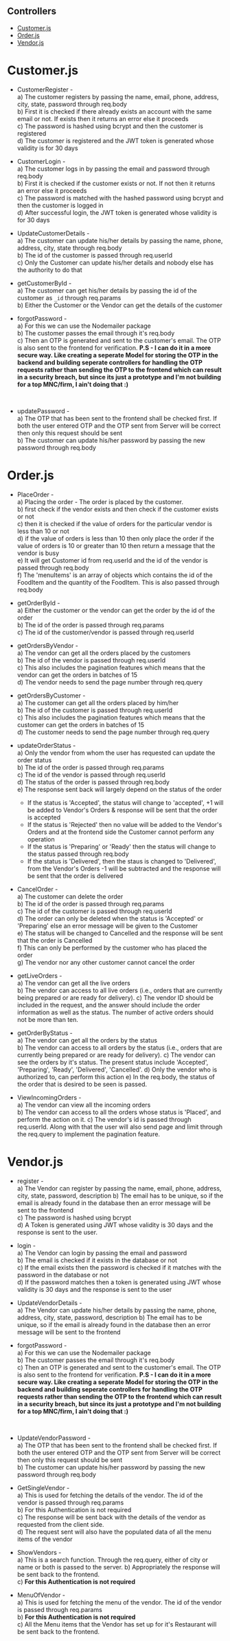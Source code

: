 ## Controllers

- [Customer.js](#customerjs)
- [Order.js](#orderjs)
- [Vendor.js](#vendorjs)

# Customer.js
- CustomerRegister - <br/>
a) The customer registers by passing the  name, email, phone, address, city, state, password through req.body<br/>
b) First it is checked if there already exists an account with the same email or not. If exists then it returns an error else it proceeds<br/>
c) The password is hashed using bcrypt and then the customer is registered<br/>
d) The customer is registered and the JWT token is generated whose validity is for 30 days<br/>

- CustomerLogin - <br/>
a) The customer logs in by passing the email and password through req.body<br/>
b) First it is checked if the customer exists or not. If not then it returns an error else it proceeds<br/>
c) The password is matched with the hashed password using bcrypt and then the customer is logged in<br/>
d) After successful login, the JWT token is generated whose validity is for 30 days<br/>

- UpdateCustomerDetails - <br/>
a) The customer can update his/her details by passing the name, phone, address, city, state through req.body<br/>
b) The id of the customer is passed through req.userId<br/>
c) Only the Customer can update his/her details and nobody else has the authority to do that<br/>

- getCustomerById - <br/>
a) The customer can get his/her details by passing the id of the customer as `_id` through req.params<br/>
b) Either the Customer or the Vendor can get the details of the customer<br/>

- forgotPassword - <br/>
a) For this we can use the Nodemailer package<br/>
b) The customer passes the email through it's req.body<br/>
c) Then an OTP is generated and sent to the customer's email. The OTP is also sent to the frontend for verification. 
   **P.S - I can do it in a more secure way. Like creating a seperate Model for storing the OTP in the backend and building seperate controllers for handling the OTP requests rather than sending the OTP to the frontend which can result in a security breach, but since its just a prototype and I'm not building for a top MNC/firm, I ain't doing that :)**
<br/>

- updatePassword - <br/>
a) The OTP that has been sent to the frontend shall be checked first. If both the user entered OTP and the OTP sent from Server will be correct then only this request should be sent<br/>
b) The customer can update his/her password by passing the new password through req.body<br/>

# Order.js

- PlaceOrder - <br/>
a) Placing the order - The order is placed by the customer. <br/>
b) first check if the vendor exists and then check if the customer exists or not<br/>
c) then it is checked if the value of orders for the particular vendor is less than 10 or not<br/>
d) if the value of orders is less than 10 then only place the order if the value of orders is 10 or greater than 10 then return a message that the vendor is busy<br/>
e) It will get Customer id from req.userId and the id of the vendor is passed through req.body<br/>
f) The 'menuItems' is an array of objects which contains the id of the FoodItem and the quantity of the FoodItem. This is also passed through req.body<br/>

- getOrderById - <br/>
a) Either the customer or the vendor can get the order by the id of the order<br/>
b) The id of the order is passed through req.params<br/>
c) The id of the customer/vendor is passed through req.userId<br/>

- getOrdersByVendor - <br/>
a) The vendor can get all the orders placed by the customers<br/>
b) The id of the vendor is passed through req.userId<br/>
c) This also includes the pagination features which means that the vendor can get the orders in batches of 15<br/>
d) The vendor needs to send the page number through req.query<br/>

- getOrdersByCustomer - <br/>
a) The customer can get all the orders placed by him/her<br/>
b) The id of the customer is passed through req.userId<br/>
c) This also includes the pagination features which means that the customer can get the orders in batches of 15<br/>
d) The customer needs to send the page number through req.query<br/>

- updateOrderStatus - <br/>
a) Only the vendor from whom the user has requested can update the order status<br/>
b) The id of the order is passed through req.params<br/>
c) The id of the vendor is passed through req.userId<br/>
d) The status of the order is passed through req.body<br/>
e) The response sent back will largely depend on the status of the order<br/>
   * If the status is 'Accepted', the status will change to 'accepted', +1 will be added to Vendor's Orders & response will be sent that the order is accepted<br/>
   * If the status is 'Rejected' then no value will be added to the Vendor's Orders and at the frontend side the Customer cannot perform any operation <br/>
   * If the status is 'Preparing' or 'Ready' then the status will change to the status passed through req.body<br/>
   * If the status is 'Delivered', then the staus is changed to 'Delivered', from the Vendor's Orders -1 will be subtracted and the response will be sent that the order is delivered<br/>

- CancelOrder - <br/>
a) The customer can delete the order<br/>
b) The id of the order is passed through req.params<br/>
c) The id of the customer is passed through req.userId<br/>
d) The order can only be deleted when the status is 'Accepted' or 'Preparing' else an error message will be given to the Customer<br/>
e) The status will be changed to Cancelled and the response will be sent that the order is Cancelled<br/>
f) This can only be performed by the customer who has placed the order<br/>
g) The vendor nor any other customer cannot cancel the order<br/>

- getLiveOrders - <br/>
a) The vendor can get all the live orders<br/>
b) The vendor can access to all live orders (i.e., orders that are currently being prepared or are ready for delivery).
c) The vendor ID should be included in the request, and the answer should include the order information as well as the status. The number of active orders should not be more than ten.

- getOrderByStatus - <br/>
a) The vendor can get all the orders by the status<br/>
b) The vendor can access to all orders by the status (i.e., orders that are currently being prepared or are ready for delivery).
c) The vendor can see the orders by it's status. The present status include 'Accepted', 'Preparing', 'Ready', 'Delivered', 'Cancelled'.
d) Only the vendor who is authorized to, can perform this action
e) In the req.body, the status of the order that is desired to be seen is passed.

- ViewIncomingOrders - <br/>
a) The vendor can view all the incoming orders<br/>
b) The vendor can access to all the orders whose status is 'Placed', and perform the action on it.
c) The vendor's id is passed through req.userId. Along with that the user will also send page and limit through the req.query to implement the pagination feature.

# Vendor.js

- register - <br/>
a) The Vendor can register by passing the name, email, phone, address, city, state, password, description
b) The email has to be unique, so if the email is already found in the database then an error message will be sent to the frontend<br/>
c) The password is hashed using bcrypt<br/>
d) A Token is generated using JWT whose validity is 30 days and the response is sent to the user.

- login - <br/>
a) The Vendor can login by passing the email and password<br/>
b) The email is checked if it exists in the database or not<br/>
c) If the email exists then the password is checked if it matches with the password in the database or not<br/>
d) If the password matches then a token is generated using JWT whose validity is 30 days and the response is sent to the user<br/>

- UpdateVendorDetails - <br/>
a) The Vendor can update his/her details by passing the name, phone, address, city, state, password, description
b) The email has to be unique, so if the email is already found in the database then an error message will be sent to the frontend<br/>

- forgotPassword - <br/>
a) For this we can use the Nodemailer package<br/>
b) The customer passes the email through it's req.body<br/>
c) Then an OTP is generated and sent to the customer's email. The OTP is also sent to the frontend for verification. 
   **P.S - I can do it in a more secure way. Like creating a seperate Model for storing the OTP in the backend and building seperate controllers for handling the OTP requests rather than sending the OTP to the frontend which can result in a security breach, but since its just a prototype and I'm not building for a top MNC/firm, I ain't doing that :)**
<br/>

- UpdateVendorPassword - <br/>
a) The OTP that has been sent to the frontend shall be checked first. If both the user entered OTP and the OTP sent from Server will be correct then only this request should be sent<br/>
b) The customer can update his/her password by passing the new password through req.body<br/>

- GetSingleVendor - <br/>
a) This is used for fetching the details of the vendor. The id of the vendor is passed through req.params<br/>
b) For this Authentication is not required<br/>
c) The response will be sent back with the details of the vendor as requested from the client side.<br/>
d) The request sent will also have the populated data of all the menu items of the vendor<br/>

- ShowVendors - <br/>
a) This is a search function. Through the req.query, either of city or name or both is passed to the server.
b) Appropriately the response will be sent back to the frontend.<br/>
c) **For this Authentication is not required**<br/>

- MenuOfVendor - <br/>
a) This is used for fetching the menu of the vendor. The id of the vendor is passed through req.params<br/>
b) **For this Authentication is not required**<br/>
c) All the Menu items that the Vendor has set up for it's Restaurant will be sent back to the frontend.<br/>


